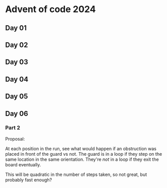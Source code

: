 # Advent of code 2024

## Day 01

## Day 02

## Day 03

## Day 04

## Day 05

## Day 06
### Part 2
Proposal:

At each position in the run, see what would happen if an obstruction was placed in front of the guard vs not. The guard is in a loop if they step on the same location in the same orientation. They're *not* in a loop if they exit the board eventually.

This will be quadratic in the number of steps taken, so not great, but probably fast enough?

